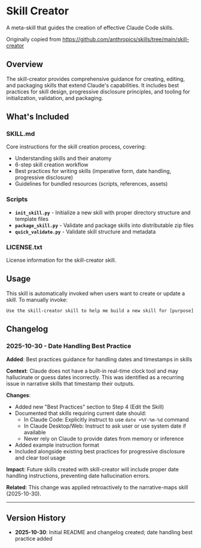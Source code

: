 # Skill Creator

A meta-skill that guides the creation of effective Claude Code skills.

Originally copied from https://github.com/anthropics/skills/tree/main/skill-creator


## Overview

The skill-creator provides comprehensive guidance for creating, editing, and packaging skills that extend Claude's capabilities. It includes best practices for skill design, progressive disclosure principles, and tooling for initialization, validation, and packaging.


## What's Included

### SKILL.md
Core instructions for the skill creation process, covering:
- Understanding skills and their anatomy
- 6-step skill creation workflow
- Best practices for writing skills (imperative form, date handling, progressive disclosure)
- Guidelines for bundled resources (scripts, references, assets)

### Scripts

- **`init_skill.py`** - Initialize a new skill with proper directory structure and template files
- **`package_skill.py`** - Validate and package skills into distributable zip files
- **`quick_validate.py`** - Validate skill structure and metadata

### LICENSE.txt

License information for the skill-creator skill.


## Usage

This skill is automatically invoked when users want to create or update a skill. To manually invoke:

```
Use the skill-creator skill to help me build a new skill for [purpose]
```


## Changelog

### 2025-10-30 - Date Handling Best Practice

**Added**: Best practices guidance for handling dates and timestamps in skills

**Context**: Claude does not have a built-in real-time clock tool and may hallucinate or guess dates incorrectly. This was identified as a recurring issue in narrative skills that timestamp their outputs.

**Changes**:
- Added new "Best Practices" section to Step 4 (Edit the Skill)
- Documented that skills requiring current date should:
  - In Claude Code: Explicitly instruct to use `date +%Y-%m-%d` command
  - In Claude Desktop/Web: Instruct to ask user or use system date if available
  - Never rely on Claude to provide dates from memory or inference
- Added example instruction format
- Included alongside existing best practices for progressive disclosure and clear tool usage

**Impact**: Future skills created with skill-creator will include proper date handling instructions, preventing date hallucination errors.

**Related**: This change was applied retroactively to the narrative-maps skill (2025-10-30).

---

## Version History

- **2025-10-30**: Initial README and changelog created; date handling best practice added
